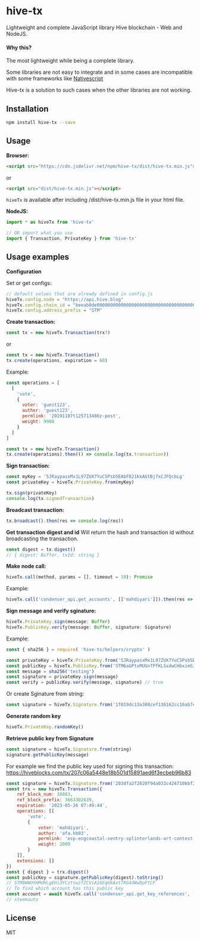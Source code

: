 # hive-tx

Lightweight and complete JavaScript library Hive blockchain - Web and NodeJS.

#### Why this?

The most lightweight while being a complete library.

Some libraries are not easy to integrate and in some cases are incompatible with some frameworks like [Nativescript](https://www.nativescript.org/)

Hive-tx is a solution to such cases when the other libraries are not working.

## Installation

```bash
npm install hive-tx --save
```

## Usage

**Browser:**

```html
<script src="https://cdn.jsdelivr.net/npm/hive-tx/dist/hive-tx.min.js"></script>
```

or

```html
<script src="dist/hive-tx.min.js"></script>
```

`hiveTx` is available after including /dist/hive-tx.min.js file in your html file.

**NodeJS:**

```js
import * as hiveTx from 'hive-tx'

// OR import what you use
import { Transaction, PrivateKey } from 'hive-tx'
```

## Usage examples

**Configuration**

Set or get configs:

```js
// default values that are already defined in config.js
hiveTx.config.node = "https://api.hive.blog"
hiveTx.config.chain_id = "beeab0de00000000000000000000000000000000000000000000000000000000"
hiveTx.config.address_prefix = "STM"
```

**Create transaction:**

```js
const tx = new hiveTx.Transaction(trx?)
```

or

```js
const tx = new hiveTx.Transaction()
tx.create(operations, expiration = 60)
```

Example:

```js
const operations = [
  [
    'vote',
    {
      voter: 'guest123',
      author: 'guest123',
      permlink: '20191107t125713486z-post',
      weight: 9900
    }
  ]
]

const tx = new hiveTx.Transaction()
tx.create(operations).then(() => console.log(tx.transaction))
```

**Sign transaction:**

```js
const myKey = '5JRaypasxMx1L97ZUX7YuC5Psb5EAbF821kkAGtBj7xCJFQcbLg'
const privateKey = hiveTx.PrivateKey.from(myKey)

tx.sign(privateKey)
console.log(tx.signedTransaction)
```

**Broadcast transaction:**

```js
tx.broadcast().then(res => console.log(res))
```

**Get transaction digest and id**
Will return the hash and transaction id without broadcasting the transaction.
```js
const digest = tx.digest()
// { digest: Buffer, txId: string }
```

**Make node call:**

```js
hiveTx.call(method, params = [], timeout = 10): Promise
```

Example:

```js
hiveTx.call('condenser_api.get_accounts', [['mahdiyari']]).then(res => console.log(res))
```

**Sign message and verify sginature:**
```js
hiveTx.PrivateKey.sign(message: Buffer)
hiveTx.PublicKey.verify(message: Buffer, signature: Signature)
```

Example:
```js
const { sha256 } = require( 'hive-tx/helpers/crypto' )

const privateKey = hiveTx.PrivateKey.from('5JRaypasxMx1L97ZUX7YuC5Psb5EAbF821kkAGtBj7xCJFQcbLg')
const publicKey = hiveTx.PublicKey.from('STM6aGPtxMUGnTPfKLSxdwCHbximSJxzrRjeQmwRW9BRCdrFotKLs')
const message = sha256('testing')
const signature = privateKey.sign(message)
const verify = publicKey.verify(message, signature) // true
```
Or create Sginature from string:
```js
const signature = hiveTx.Signature.from('1f019dc13a308cef138162cc16ab7c3aa1891941fddec66d83ff29b01b649a86600802d301f13505abc8c9ccbbeb86852fc71134fe209a6e717c6fd7b4cd1505a2')
```

**Generate random key**
```js
hiveTx.PrivateKey.randomKey()
```

**Retrieve public key from Signature**  
```js
const signature = hiveTx.Signature.from(string)
signature.getPublicKey(message)
```

For example we find the public key used for signing this transaction:  
https://hiveblocks.com/tx/207c06a5448e18b501d15891aed6f3ecbeb96b83  

```js
const signature = hiveTx.Signature.from('203dfa2f2620f94a033c424710bbf22c518e1d9aec4170b342789acdc714bf0b483ff1e2ec1fcd5607e5df767ba09751792484a7ac1cf31c94cf55b1e81df6be30')
const trx = new hiveTx.Transaction({
    ref_block_num: 30883,
    ref_block_prefix: 3663302639,
    expiration: '2023-05-26 07:49:44',
    operations: [[
        'vote',
        {
            voter: 'mahdiyari',
            author: 'afa.hb03',
            permlink: 'esp-engcoastal-sentry-splinterlands-art-contest-week-242-by-afahb03',
            weight: 2000
        }
    ]],
    extensions: []
})
const { digest } = trx.digest()
const publicKey = signature.getPublicKey(digest).toString()
// STM8WWUYHMdHLgEHidYCztswzfZCViA16EqGkAxt7RG4dWwDpFtCF
// To find which account has this public key
const account = await hiveTx.call('condenser_api.get_key_references', [["STM8WWUYHMdHLgEHidYCztswzfZCViA16EqGkAxt7RG4dWwDpFtCF"]])
// steemauto
```

## License

MIT
